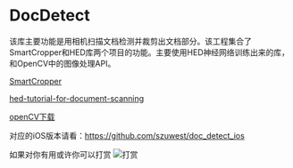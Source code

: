 # DocDetect

该库主要功能是用相机扫描文档检测并裁剪出文档部分。该工程集合了SmartCropper和HED库两个项目的功能。主要使用HED神经网络训练出来的库，和OpenCV中的图像处理API。

[SmartCropper](https://github.com/pqpo/SmartCropper)

[hed-tutorial-for-document-scanning](https://github.com/fengjian0106/hed-tutorial-for-document-scanning)

[openCV下载](https://opencv.org/releases/)

对应的iOS版本请看：https://github.com/szuwest/doc_detect_ios

如果对你有用或许你可以打赏
![打赏](https://raw.githubusercontent.com/szuwest/szuwest.github.io/master/images/2018-02-21%20133111.jpg)
